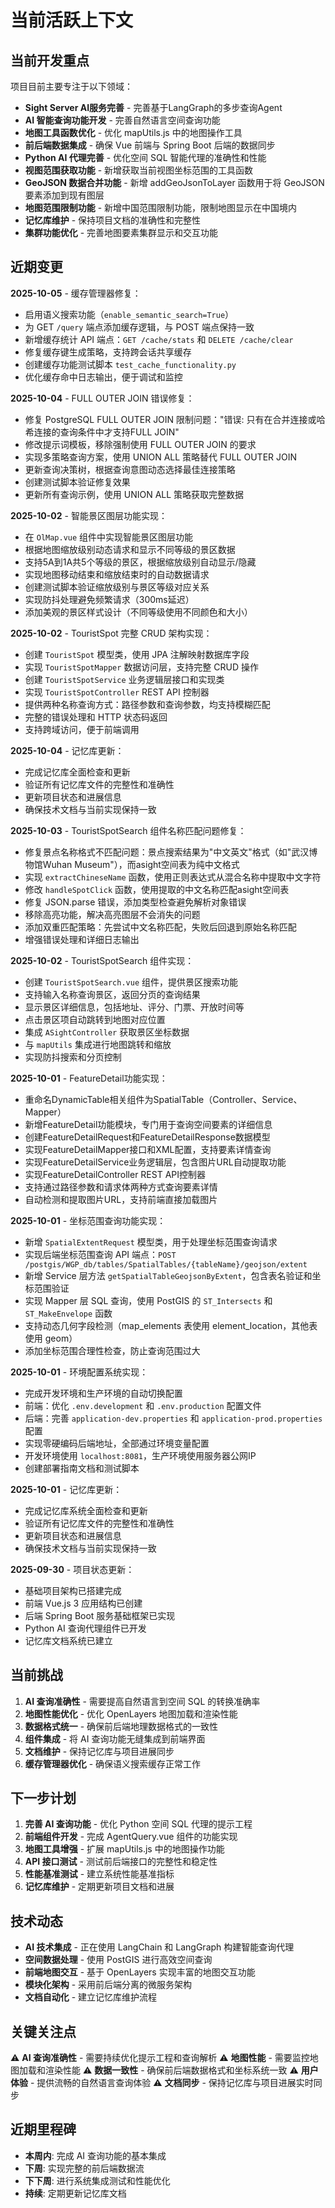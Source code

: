 # 当前活跃上下文

## 当前开发重点
项目目前主要专注于以下领域：
- **Sight Server AI服务完善** - 完善基于LangGraph的多步查询Agent
- **AI 智能查询功能开发** - 完善自然语言空间查询功能
- **地图工具函数优化** - 优化 mapUtils.js 中的地图操作工具
- **前后端数据集成** - 确保 Vue 前端与 Spring Boot 后端的数据同步
- **Python AI 代理完善** - 优化空间 SQL 智能代理的准确性和性能
- **视图范围获取功能** - 新增获取当前视图坐标范围的工具函数
- **GeoJSON 数据合并功能** - 新增 addGeoJsonToLayer 函数用于将 GeoJSON 要素添加到现有图层
- **地图范围限制功能** - 新增中国范围限制功能，限制地图显示在中国境内
- **记忆库维护** - 保持项目文档的准确性和完整性
- **集群功能优化** - 完善地图要素集群显示和交互功能

## 近期变更
**2025-10-05** - 缓存管理器修复：
- 启用语义搜索功能（`enable_semantic_search=True`）
- 为 GET `/query` 端点添加缓存逻辑，与 POST 端点保持一致
- 新增缓存统计 API 端点：`GET /cache/stats` 和 `DELETE /cache/clear`
- 修复缓存键生成策略，支持跨会话共享缓存
- 创建缓存功能测试脚本 `test_cache_functionality.py`
- 优化缓存命中日志输出，便于调试和监控

**2025-10-04** - FULL OUTER JOIN 错误修复：
- 修复 PostgreSQL FULL OUTER JOIN 限制问题："错误: 只有在合并连接或哈希连接的查询条件中才支持FULL JOIN"
- 修改提示词模板，移除强制使用 FULL OUTER JOIN 的要求
- 实现多策略查询方案，使用 UNION ALL 策略替代 FULL OUTER JOIN
- 更新查询决策树，根据查询意图动态选择最佳连接策略
- 创建测试脚本验证修复效果
- 更新所有查询示例，使用 UNION ALL 策略获取完整数据

**2025-10-02** - 智能景区图层功能实现：
- 在 `OlMap.vue` 组件中实现智能景区图层功能
- 根据地图缩放级别动态请求和显示不同等级的景区数据
- 支持5A到1A共5个等级的景区，根据缩放级别自动显示/隐藏
- 实现地图移动结束和缩放结束时的自动数据请求
- 创建测试脚本验证缩放级别与景区等级对应关系
- 实现防抖处理避免频繁请求（300ms延迟）
- 添加美观的景区样式设计（不同等级使用不同颜色和大小）

**2025-10-02** - TouristSpot 完整 CRUD 架构实现：
- 创建 `TouristSpot` 模型类，使用 JPA 注解映射数据库字段
- 实现 `TouristSpotMapper` 数据访问层，支持完整 CRUD 操作
- 创建 `TouristSpotService` 业务逻辑层接口和实现类
- 实现 `TouristSpotController` REST API 控制器
- 提供两种名称查询方式：路径参数和查询参数，均支持模糊匹配
- 完整的错误处理和 HTTP 状态码返回
- 支持跨域访问，便于前端调用

**2025-10-04** - 记忆库更新：
- 完成记忆库全面检查和更新
- 验证所有记忆库文件的完整性和准确性
- 更新项目状态和进展信息
- 确保技术文档与当前实现保持一致

**2025-10-03** - TouristSpotSearch 组件名称匹配问题修复：
- 修复景点名称格式不匹配问题：景点搜索结果为"中文英文"格式（如"武汉博物馆Wuhan Museum"），而asight空间表为纯中文格式
- 实现 `extractChineseName` 函数，使用正则表达式从混合名称中提取中文字符
- 修改 `handleSpotClick` 函数，使用提取的中文名称匹配asight空间表
- 修复 JSON.parse 错误，添加类型检查避免解析对象错误
- 移除高亮功能，解决高亮图层不会消失的问题
- 添加双重匹配策略：先尝试中文名称匹配，失败后回退到原始名称匹配
- 增强错误处理和详细日志输出

**2025-10-02** - TouristSpotSearch 组件实现：
- 创建 `TouristSpotSearch.vue` 组件，提供景区搜索功能
- 支持输入名称查询景区，返回分页的查询结果
- 显示景区详细信息，包括地址、评分、门票、开放时间等
- 点击景区项自动跳转到地图对应位置
- 集成 `ASightController` 获取景区坐标数据
- 与 `mapUtils` 集成进行地图跳转和缩放
- 实现防抖搜索和分页控制

**2025-10-01** - FeatureDetail功能实现：
- 重命名DynamicTable相关组件为SpatialTable（Controller、Service、Mapper）
- 新增FeatureDetail功能模块，专门用于查询空间要素的详细信息
- 创建FeatureDetailRequest和FeatureDetailResponse数据模型
- 实现FeatureDetailMapper接口和XML配置，支持要素详情查询
- 实现FeatureDetailService业务逻辑层，包含图片URL自动提取功能
- 实现FeatureDetailController REST API控制器
- 支持通过路径参数和请求体两种方式查询要素详情
- 自动检测和提取图片URL，支持前端直接加载图片

**2025-10-01** - 坐标范围查询功能实现：
- 新增 `SpatialExtentRequest` 模型类，用于处理坐标范围查询请求
- 实现后端坐标范围查询 API 端点：`POST /postgis/WGP_db/tables/SpatialTables/{tableName}/geojson/extent`
- 新增 Service 层方法 `getSpatialTableGeojsonByExtent`，包含表名验证和坐标范围验证
- 实现 Mapper 层 SQL 查询，使用 PostGIS 的 `ST_Intersects` 和 `ST_MakeEnvelope` 函数
- 支持动态几何字段检测（map_elements 表使用 element_location，其他表使用 geom）
- 添加坐标范围合理性检查，防止查询范围过大

**2025-10-01** - 环境配置系统实现：
- 完成开发环境和生产环境的自动切换配置
- 前端：优化 `.env.development` 和 `.env.production` 配置文件
- 后端：完善 `application-dev.properties` 和 `application-prod.properties` 配置
- 实现零硬编码后端地址，全部通过环境变量配置
- 开发环境使用 `localhost:8081`，生产环境使用服务器公网IP
- 创建部署指南文档和测试脚本

**2025-10-01** - 记忆库更新：
- 完成记忆库系统全面检查和更新
- 验证所有记忆库文件的完整性和准确性
- 更新项目状态和进展信息
- 确保技术文档与当前实现保持一致

**2025-09-30** - 项目状态更新：
- 基础项目架构已搭建完成
- 前端 Vue.js 3 应用结构已创建
- 后端 Spring Boot 服务基础框架已实现
- Python AI 查询代理组件已开发
- 记忆库文档系统已建立

## 当前挑战
1. **AI 查询准确性** - 需要提高自然语言到空间 SQL 的转换准确率
2. **地图性能优化** - 优化 OpenLayers 地图加载和渲染性能
3. **数据格式统一** - 确保前后端地理数据格式的一致性
4. **组件集成** - 将 AI 查询功能无缝集成到前端界面
5. **文档维护** - 保持记忆库与项目进展同步
6. **缓存管理器优化** - 确保语义搜索缓存正常工作

## 下一步计划
1. **完善 AI 查询功能** - 优化 Python 空间 SQL 代理的提示工程
2. **前端组件开发** - 完成 AgentQuery.vue 组件的功能实现
3. **地图工具增强** - 扩展 mapUtils.js 中的地图操作功能
4. **API 接口测试** - 测试前后端接口的完整性和稳定性
5. **性能基准测试** - 建立系统性能基准指标
6. **记忆库维护** - 定期更新项目文档和进展

## 技术动态
- **AI 技术集成** - 正在使用 LangChain 和 LangGraph 构建智能查询代理
- **空间数据处理** - 使用 PostGIS 进行高效空间查询
- **前端地图交互** - 基于 OpenLayers 实现丰富的地图交互功能
- **模块化架构** - 采用前后端分离的微服务架构
- **文档自动化** - 建立记忆库维护流程

## 关键关注点
⚠️ **AI 查询准确性** - 需要持续优化提示工程和查询解析
⚠️ **地图性能** - 需要监控地图加载和渲染性能
⚠️ **数据一致性** - 确保前后端数据格式和坐标系统一致
⚠️ **用户体验** - 提供流畅的自然语言查询体验
⚠️ **文档同步** - 保持记忆库与项目进展实时同步

## 近期里程碑
- **本周内**: 完成 AI 查询功能的基本集成
- **下周**: 实现完整的前后端数据流
- **下下周**: 进行系统集成测试和性能优化
- **持续**: 定期更新记忆库文档
